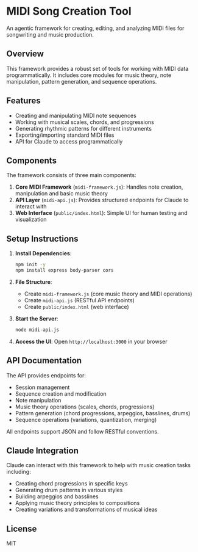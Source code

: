 # MIDI Song Creation Tool

An agentic framework for creating, editing, and analyzing MIDI files for songwriting and music production.

## Overview

This framework provides a robust set of tools for working with MIDI data programmatically. It includes core modules for music theory, note manipulation, pattern generation, and sequence operations.

## Features

- Creating and manipulating MIDI note sequences
- Working with musical scales, chords, and progressions
- Generating rhythmic patterns for different instruments
- Exporting/importing standard MIDI files
- API for Claude to access programmatically

## Components

The framework consists of three main components:

1. **Core MIDI Framework** (`midi-framework.js`): Handles note creation, manipulation and basic music theory
2. **API Layer** (`midi-api.js`): Provides structured endpoints for Claude to interact with
3. **Web Interface** (`public/index.html`): Simple UI for human testing and visualization

## Setup Instructions

1. **Install Dependencies**:
   ```bash
   npm init -y
   npm install express body-parser cors
   ```

2. **File Structure**:
   - Create `midi-framework.js` (core music theory and MIDI operations)
   - Create `midi-api.js` (RESTful API endpoints)
   - Create `public/index.html` (web interface)

3. **Start the Server**:
   ```bash
   node midi-api.js
   ```

4. **Access the UI**: Open `http://localhost:3000` in your browser

## API Documentation

The API provides endpoints for:

- Session management
- Sequence creation and modification
- Note manipulation
- Music theory operations (scales, chords, progressions)
- Pattern generation (chord progressions, arpeggios, basslines, drums)
- Sequence operations (variations, quantization, merging)

All endpoints support JSON and follow RESTful conventions.

## Claude Integration

Claude can interact with this framework to help with music creation tasks including:

- Creating chord progressions in specific keys
- Generating drum patterns in various styles
- Building arpeggios and basslines
- Applying music theory principles to compositions
- Creating variations and transformations of musical ideas

## License

MIT